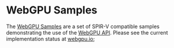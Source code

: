 # WebGPU Samples

The [WebGPU Samples](//austineng.github.io/webgpu-samples/) are a set of SPIR-V compatible samples demonstrating the use of the [WebGPU API](//webgpu.dev). Please see the current implementation status at [webgpu.io](//webgpu.io);
